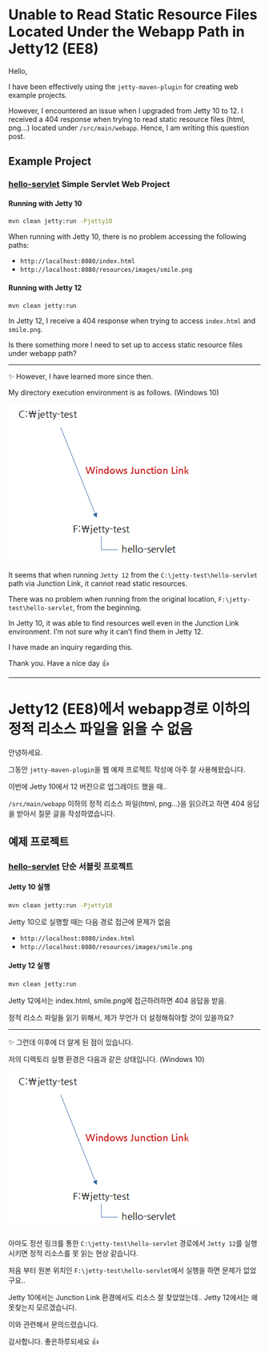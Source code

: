 

# Unable to Read Static Resource Files Located Under the Webapp Path in Jetty12 (EE8)



Hello,

I have been effectively using the `jetty-maven-plugin` for creating web example projects.

However, I encountered an issue when I upgraded from Jetty 10 to 12. I received a 404 response when trying to read static resource files (html, png…) located under `/src/main/webapp`. Hence, I am writing this question post.



## Example Project

### [hello-servlet](hello-servlet) Simple Servlet Web Project

#### Running with Jetty 10

```sh
mvn clean jetty:run -Pjetty10
```

When running with Jetty 10, there is no problem accessing the following paths:

- `http://localhost:8080/index.html`
- `http://localhost:8080/resources/images/smile.png`



#### Running with Jetty 12

```sh
mvn clean jetty:run
```

In Jetty 12, I receive a 404 response when trying to access `index.html` and `smile.png`.

Is there something more I need to set up to access static resource files under webapp path?

---

✨ However, I have learned more since then.

My directory execution environment is as follows. (Windows 10)

![image-20231216050803688](doc-resources/image-20231216050803688.png)

It seems that when running `Jetty 12` from the `C:\jetty-test\hello-servlet` path via Junction Link, it cannot read static resources.

There was no problem when running from the original location, `F:\jetty-test\hello-servlet`, from the beginning.

In Jetty 10, it was able to find resources well even in the Junction Link environment. I’m not sure why it can’t find them in Jetty 12.

I have made an inquiry regarding this.



Thank you. Have a nice day 👍



---

# Jetty12 (EE8)에서 webapp경로 이하의 정적 리소스 파일을 읽을 수 없음



안녕하세요.

그동안 `jetty-maven-plugin`을  웹 예제 프로젝트 작성에 아주 잘 사용해왔습니다.

이번에 Jetty 10에서 12 버전으로 업그레이드 했을 때..

`/src/main/webapp` 이하의 정적 리소스 파일(html, png...)을 읽으려고 하면 404 응답을 받아서 질문 글을 작성하였습니다.



## 예제 프로젝트

### [hello-servlet](hello-servlet) 단순 서블릿 프로젝트

#### Jetty 10 실행

```sh
mvn clean jetty:run -Pjetty10
```

Jetty 10으로 실행할 때는 다음 경로 접근에 문제가 없음

* `http://localhost:8080/index.html`
* `http://localhost:8080/resources/images/smile.png`



#### Jetty 12 실행

```sh
mvn clean jetty:run
```

Jetty 12에서는 index.html, smile.png에 접근하려하면 404 응답을 받음.

정적 리소스 파일들 읽기 위해서, 제가 무언가 더 설정해줘야할 것이 있을까요?

---

✨ 그런데 이후에 더 알게 된 점이 있습니다.

저의 디렉토리 실행 환경은 다음과 같은 상태입니다. (Windows 10)

![image-20231216050803688](doc-resources/image-20231216050803688.png)

아마도 정션 링크를 통한 `C:\jetty-test\hello-servlet` 경로에서 `Jetty 12`를 실행시키면 정적 리소스를 못 읽는 현상 같습니다.

처음 부터 원본 위치인 `F:\jetty-test\hello-servlet`에서 실행을 하면 문제가 없었구요..



Jetty 10에서는 Junction Link 환경에서도 리소스 잘 찾았었는데.. Jetty 12에서는 왜 못찾는지 모르겠습니다.

이와 관련해서 문의드렸습니다.



감사합니다. 좋은하루되세요 👍
